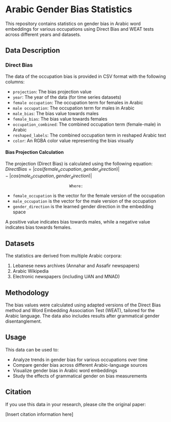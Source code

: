 # Arabic Gender Bias Statistics

This repository contains statistics on gender bias in Arabic word embeddings for various occupations using Direct Bias and WEAT tests across different years and datasets.

## Data Description

### Direct Bias 
The data of the occupation bias is provided in CSV format with the following columns:

- `projection`: The bias projection value
- `year`: The year of the data (for time series datasets)
- `female occupation`: The occupation term for females in Arabic
- `male occupation`: The occupation term for males in Arabic
- `male_bias`: The bias value towards males
- `female_bias`: The bias value towards females
- `occupation_combined`: The combined occupation term (female-male) in Arabic
- `reshaped_labels`: The combined occupation term in reshaped Arabic text
- `color`: An RGBA color value representing the bias visually

#### Bias Projection Calculation

The projection (Direct Bias) is calculated using the following equation:
$DirectBias = |cos(female_occupation, gender_direction)| - |cos(male_occupation, gender_direction)|$

                                Where:
- `female_occupation` is the vector for the female version of the occupation
- `male_occupation` is the vector for the male version of the occupation
- `gender_direction` is the learned gender direction in the embedding space

A positive value indicates bias towards males, while a negative value indicates bias towards females.

## Datasets

The statistics are derived from multiple Arabic corpora:

1. Lebanese news archives (Annahar and Assafir newspapers)
2. Arabic Wikipedia
3. Electronic newspapers (including UAN and MNAD)

## Methodology

The bias values were calculated using adapted versions of the Direct Bias method and Word Embedding Association Test (WEAT), tailored for the Arabic language. The data also includes results after grammatical gender disentanglement.

## Usage

This data can be used to:

- Analyze trends in gender bias for various occupations over time
- Compare gender bias across different Arabic-language sources
- Visualize gender bias in Arabic word embeddings
- Study the effects of grammatical gender on bias measurements

## Citation

If you use this data in your research, please cite the original paper:

[Insert citation information here]


